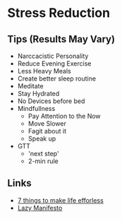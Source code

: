 # Stress Reduction #

## Tips (Results May Vary) ##

* Narccacistic Personality
* Reduce Evening Exercise
* Less Heavy Meals
* Create better sleep routine
* Meditate
* Stay Hydrated
* No Devices before bed
* Mindfullness
  * Pay Attention to the Now
  * Move Slower
  * Fagit about it
  * Speak up
* GTT
  * 'next step'
  * 2-min rule


## Links ##
* [7 things to make life efforless](https://zenhabits.net/glide/)
* [Lazy Manifesto](https://zenhabits.net/the-lazy-manifesto-do-less-then-do-even-less/)